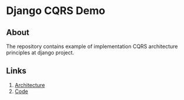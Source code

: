 # Django CQRS Demo

## About

The repository contains example of implementation CQRS architecture principles at django project.

## Links
1. [Architecture](docs/cqrs.md)
2. [Code](docs/implementation.md)
